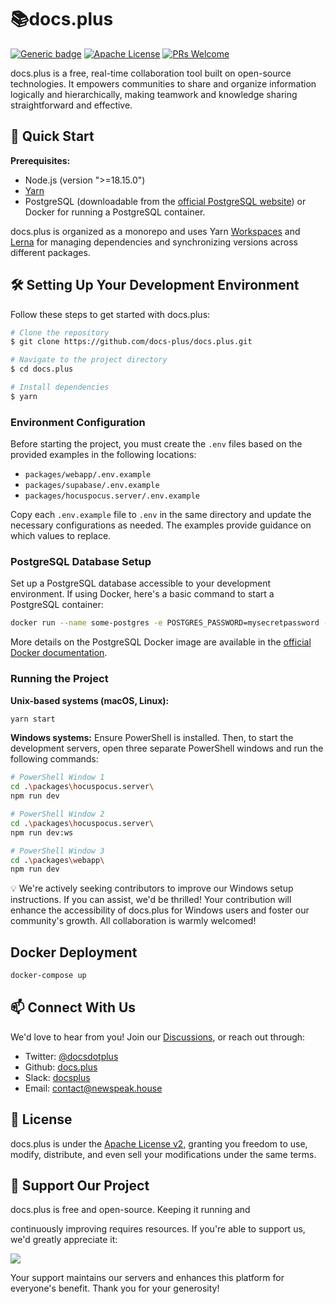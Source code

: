 # 📚docs.plus

[![Generic badge](https://img.shields.io/badge/version-2.0.0-green.svg)](https://docs.plus)
[![Apache License](https://img.shields.io/badge/License-Apache-blue.svg)](http://www.apache.org/licenses/LICENSE-2.0.html)
[![PRs Welcome](https://img.shields.io/badge/PRs-welcome-green.svg)](https://github.com/docs-plus/docs.plus/pulls)

docs.plus is a free, real-time collaboration tool built on open-source technologies. It empowers communities to share and organize information logically and hierarchically, making teamwork and knowledge sharing straightforward and effective.

## 🚀 Quick Start

**Prerequisites:**

- Node.js (version ">=18.15.0")
- [Yarn](https://yarnpkg.com/getting-started/install)
- PostgreSQL (downloadable from the [official PostgreSQL website](https://www.postgresql.org/download/)) or Docker for running a PostgreSQL container.

docs.plus is organized as a monorepo and uses Yarn [Workspaces](<https://yarnpkg.com/features/workspaces/#gatsby-focus-wrapper>) and [Lerna](https://lerna.js.org/) for managing dependencies and synchronizing versions across different packages.

## 🛠 Setting Up Your Development Environment

Follow these steps to get started with docs.plus:

```bash
# Clone the repository
$ git clone https://github.com/docs-plus/docs.plus.git

# Navigate to the project directory
$ cd docs.plus

# Install dependencies
$ yarn
```

### Environment Configuration

Before starting the project, you must create the `.env` files based on the provided examples in the following locations:

- `packages/webapp/.env.example`
- `packages/supabase/.env.example`
- `packages/hocuspocus.server/.env.example`

Copy each `.env.example` file to `.env` in the same directory and update the necessary configurations as needed. The examples provide guidance on which values to replace.

### PostgreSQL Database Setup

Set up a PostgreSQL database accessible to your development environment. If using Docker, here's a basic command to start a PostgreSQL container:

```bash
docker run --name some-postgres -e POSTGRES_PASSWORD=mysecretpassword -d postgres
```

More details on the PostgreSQL Docker image are available in the [official Docker documentation](https://docs.docker.com/samples/postgres/).

### Running the Project

**Unix-based systems (macOS, Linux):**

```bash
yarn start
```

**Windows systems:**
Ensure PowerShell is installed. Then, to start the development servers, open three separate PowerShell windows and run the following commands:

```bash
# PowerShell Window 1
cd .\packages\hocuspocus.server\
npm run dev

# PowerShell Window 2
cd .\packages\hocuspocus.server\
npm run dev:ws

# PowerShell Window 3
cd .\packages\webapp\
npm run dev
```

💡 We're actively seeking contributors to improve our Windows setup instructions. If you can assist, we'd be thrilled! Your contribution will enhance the accessibility of docs.plus for Windows users and foster our community's growth. All collaboration is warmly welcomed!

## Docker Deployment

```sh
docker-compose up
```

## 📫 Connect With Us

We'd love to hear from you! Join our [Discussions](https://github.com/docs-plus/docs.plus/discussions), or reach out through:

- Twitter: [@docsdotplus](https://twitter.com/docsdotplus)
- Github: [docs.plus](https://github.com/nwspk/docs.plus)
- Slack: [docsplus](docsplus.slack.com)
- Email: [contact@newspeak.house](mailto:contact@newspeak.house)

## 📜 License

docs.plus is under the [Apache License v2](http://www.apache.org/licenses/LICENSE-2.0.html), granting you freedom to use, modify, distribute, and even sell your modifications under the same terms.

## 🙏 Support Our Project

docs.plus is free and open-source. Keeping it running and

 continuously improving requires resources. If you're able to support us, we'd greatly appreciate it:

<a href="https://patreon.com/docsplus"><img src="https://img.shields.io/endpoint.svg?url=https%3A%2F%2Fshieldsio-patreon.vercel.app%2Fapi%3Fusername%3Ddocsplus%26type%3Dpatrons&style=for-the-badge" /> </a>

Your support maintains our servers and enhances this platform for everyone's benefit. Thank you for your generosity!
